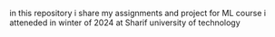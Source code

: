 in this repository i share my assignments and project for ML course i atteneded in winter of 2024 at Sharif university of technology
